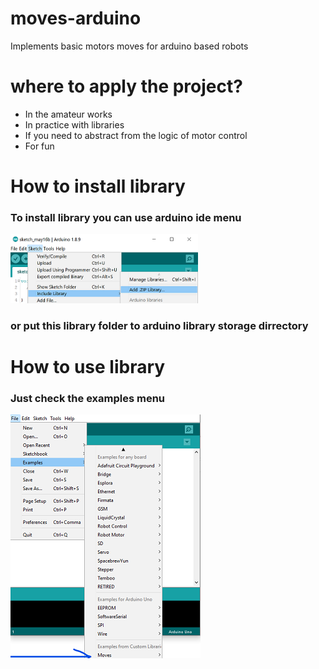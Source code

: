 # moves-arduino
Implements basic motors moves for arduino based robots

# where to apply the project?
* In the amateur works
* In practice with libraries
* If you need to abstract from the logic of motor control
* For fun
# How to install library
### To install library you can use arduino ide menu
<img src="screenshot/InstallingZip.png" width="300" />

### or put this library folder to arduino library storage dirrectory 

# How to use library
### Just check the examples menu
<img src="screenshot/Examples.png" heigh="300" />
